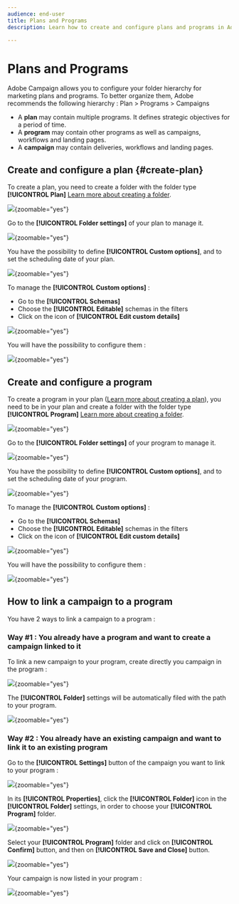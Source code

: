 ```yaml
---
audience: end-user
title: Plans and Programs
description: Learn how to create and configure plans and programs in Adobe Campaign

---
```

# Plans and Programs

Adobe Campaign allows you to configure your folder hierarchy for marketing plans and programs.
To better organize them, Adobe recommends the following hierarchy : Plan > Programs > Campaigns
- A **plan** may contain multiple programs. It defines strategic objectives for a period of time.
- A **program** may contain other programs as well as campaigns, workflows and landing pages.
- A **campaign** may contain deliveries, workflows and landing pages.

## Create and configure a plan {#create-plan}

To create a plan, you need to create a folder with the folder type **[!UICONTROL Plan]** [Learn more about creating a folder](create-manage-folder.md).

  ![](assets/plan_create.png){zoomable="yes"}

Go to the **[!UICONTROL Folder settings]** of your plan to manage it. 

![](assets/plan_settings.png){zoomable="yes"}

You have the possibility to define **[!UICONTROL Custom options]**, and to set the scheduling date of your plan.

![](assets/plan_options.png){zoomable="yes"}

To manage the  **[!UICONTROL Custom options]** :
- Go to the **[!UICONTROL Schemas]**
- Choose the **[!UICONTROL Editable]** schemas in the filters
- Click on the icon of **[!UICONTROL Edit custom details]**

![](assets/plan_edit.png){zoomable="yes"}

You will have the possibility to configure them : 

![](assets/plan_customfields.png){zoomable="yes"}

## Create and configure a program

To create a program in your plan ([Learn more about creating a plan](#create-plan)), you need to be in your plan and create a folder with the folder type **[!UICONTROL Program]** [Learn more about creating a folder](create-manage-folder.md).

![](assets/program_create.png){zoomable="yes"}

Go to the **[!UICONTROL Folder settings]** of your program to manage it. 

![](assets/program_settings.png){zoomable="yes"}

You have the possibility to define **[!UICONTROL Custom options]**, and to set the scheduling date of your program.

![](assets/program_options.png){zoomable="yes"}

To manage the  **[!UICONTROL Custom options]** :
- Go to the **[!UICONTROL Schemas]**
- Choose the **[!UICONTROL Editable]** schemas in the filters
- Click on the icon of **[!UICONTROL Edit custom details]**

![](assets/program_edit.png){zoomable="yes"}

You will have the possibility to configure them : 

![](assets/program_customfields.png){zoomable="yes"}

## How to link a campaign to a program

You have 2 ways to link a campaign to a program :

### Way #1 : You already have a program and want to create a campaign linked to it

To link a new campaign to your program, create directly you campaign in the program : 

![](assets/program_campaign_create.png){zoomable="yes"}

The **[!UICONTROL Folder]** settings will be automatically filed with the path to your program.

![](assets/program_campaign_folder.png){zoomable="yes"}

### Way #2 : You already have an existing campaign and want to link it to an existing program

Go to the **[!UICONTROL Settings]** button of the campaign you want to link to your program : 

![](assets/campaign_settings.png){zoomable="yes"}

In its **[!UICONTROL Properties]**, click the **[!UICONTROL Folder]** icon in the **[!UICONTROL Folder]** settings, in order to choose your **[!UICONTROL Program]** folder.

![](assets/campaign_folder.png){zoomable="yes"}

Select your **[!UICONTROL Program]** folder and click on **[!UICONTROL Confirm]** button, and then on **[!UICONTROL Save and Close]** button.

![](assets/campaign_linked.png){zoomable="yes"}

Your campaign is now listed in your program : 

![](assets/campaign_in_program.png){zoomable="yes"}